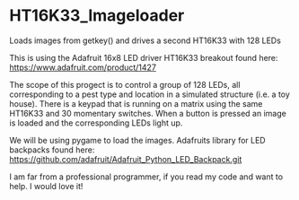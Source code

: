 # HT16K33_Imageloader
Loads images from getkey() and drives a second HT16K33 with 128 LEDs

This is using the Adafruit 16x8 LED driver HT16K33 breakout found here:
https://www.adafruit.com/product/1427

The scope of this progect is to control a group of 128 LEDs, all corresponding to a pest type and location in a simulated structure (i.e. a toy house). There is a keypad that is running on a matrix using the same HT16K33 and 30 momentary switches. When a button is pressed an image is loaded and the corresponding LEDs light up.

We will be using pygame to load the images.
Adafruits library for LED backpacks found here:
https://github.com/adafruit/Adafruit_Python_LED_Backpack.git

I am far from a professional programmer, if you read my code and want to help. I would love it!
